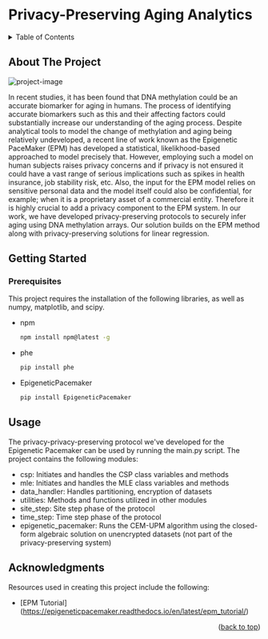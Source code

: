 # Privacy-Preserving Aging Analytics


<!-- TABLE OF CONTENTS -->
<details>
  <summary>Table of Contents</summary>
  <ol>
    <li>
      <a href="#about-the-project">About The Project</a>
    </li>
    <li>
      <a href="#getting-started">Getting Started</a>
      <ul>
        <li><a href="#prerequisites">Prerequisites</a></li>
      </ul>
    </li>
    <li><a href="#contact">Contact</a></li>
    <li><a href="#acknowledgments">Acknowledgments</a></li>
  </ol>
</details>



<!-- ABOUT THE PROJECT -->
## About The Project

![project-image]

In recent studies, it has been found that DNA methylation could be an accurate biomarker for aging in humans. The process of identifying accurate biomarkers such as this and their affecting factors could substantially increase our understanding of the aging process. Despite analytical tools to model the change of methylation and aging being relatively undeveloped, a recent line of work known as the Epigenetic PaceMaker (EPM) has developed a statistical, likelikhood-based approached to model precisely that. However, employing such a model on human subjects raises privacy concerns and if privacy is not ensured it could have a vast range of serious implications such as spikes in health insurance, job stability risk, etc. Also, the input for the EPM model relies on sensitive personal data and the model itself could also be confidential, for example; when it is a proprietary asset of a commercial entity. Therefore it is highly crucial to add a privacy component to the EPM system. In our work, we have developed privacy-preserving protocols to securely infer aging using DNA methylation arrays. Our solution builds on the EPM method along with privacy-preserving solutions for linear regression.


<!-- GETTING STARTED -->
## Getting Started

### Prerequisites

This project requires the installation of the following libraries, as well as numpy, matplotlib, and scipy.

* npm
  ```sh
  npm install npm@latest -g
  ```
* phe
  ```sh
  pip install phe
  ```
* EpigeneticPacemaker
  ```sh
  pip install EpigeneticPacemaker
  ```


<!-- USAGE -->
## Usage

The privacy-privacy-preserving protocol we've developed for the Epigenetic Pacemaker can be used by running the main.py script.
The project contains the following modules:
* csp: Initiates and handles the CSP class variables and methods
* mle: Initiates and handles the MLE class variables and methods
* data_handler: Handles partitioning, encryption of datasets
* utilities: Methods and functions utilized in other modules
* site_step: Site step phase of the protocol
* time_step: Time step phase of the protocol
* epigenetic_pacemaker: Runs the CEM-UPM algorithm using the closed-form algebraic solution on unencrypted datasets (not part of the privacy-preserving system)


<!-- ACKNOWLEDGMENTS -->
## Acknowledgments

Resources used in creating this project include the following:

* [EPM Tutorial] (https://epigeneticpacemaker.readthedocs.io/en/latest/epm_tutorial/)
<p align="right">(<a href="#readme-top">back to top</a>)</p>


<!-- MARKDOWN LINKS & IMAGES -->
[project-image]: https://i.im.ge/2022/08/26/OmwlhF.privacy-preserving-aging-analytics.png